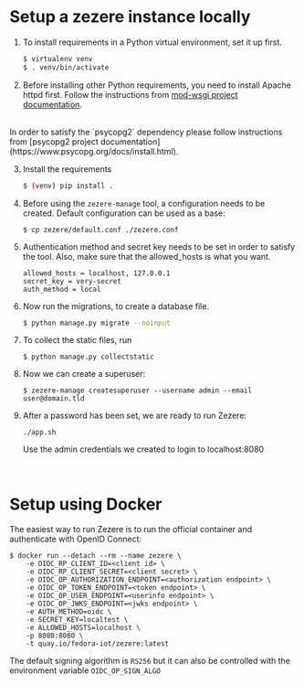 # Setup a zezere instance locally

1. To install requirements in a Python virtual environment, set it up first.
    ```sh
    $ virtualenv venv
    $ . venv/bin/activate
    ```

2. Before installing other Python requirements, you need to install Apache httpd first. Follow the instructions from [mod-wsgi project documentation](https://pypi.org/project/mod-wsgi/).
<br>
In order to satisfy the `psycopg2` dependency please follow instructions from
 [psycopg2 project documentation](https://www.psycopg.org/docs/install.html).

3. Install the requirements
    ```sh
    $ (venv) pip install .
    ```

4. Before using the `zezere-manage` tool, a configuration needs to be created.
 Default configuration can be used as a base:

    ```
    $ cp zezere/default.conf ./zezere.conf
    ```

5. Authentication method and secret key needs to be set in order to satisfy the
 tool. Also, make sure that the allowed_hosts is what you want.

    ```
    allowed_hosts = localhost, 127.0.0.1
    secret_key = very-secret
    auth_method = local
    ```

6. Now run the migrations, to create a database file.
    ```sh
    $ python manage.py migrate --noinput
    ```

7. To collect the static files, run
    ```
    $ python manage.py collectstatic
    ```

8. Now we can create a superuser:

    ```
    $ zezere-manage createsuperuser --username admin --email user@domain.tld
    ```

9. After a password has been set, we are ready to run Zezere:

    ```
    ./app.sh
    ```

    Use the admin credentials we created to login to localhost:8080

<br>

# Setup using Docker
The easiest way to run Zezere is to run the official container and authenticate
 with OpenID Connect:

 ```
 $ docker run --detach --rm --name zezere \
     -e OIDC_RP_CLIENT_ID=<client id> \
     -e OIDC_RP_CLIENT_SECRET=<client secret> \
     -e OIDC_OP_AUTHORIZATION_ENDPOINT=<authorization endpoint> \
     -e OIDC_OP_TOKEN_ENDPOINT=<token endpoint> \
     -e OIDC_OP_USER_ENDPOINT=<userinfo endpoint> \
     -e OIDC_OP_JWKS_ENDPOINT=<jwks endpoint> \
     -e AUTH_METHOD=oidc \
     -e SECRET_KEY=localtest \
     -e ALLOWED_HOSTS=localhost \
     -p 8080:8080 \
     -t quay.io/fedora-iot/zezere:latest
 ```

 The default signing algorithm is `RS256` but it can also be controlled with the
 environment variable `OIDC_OP_SIGN_ALGO`